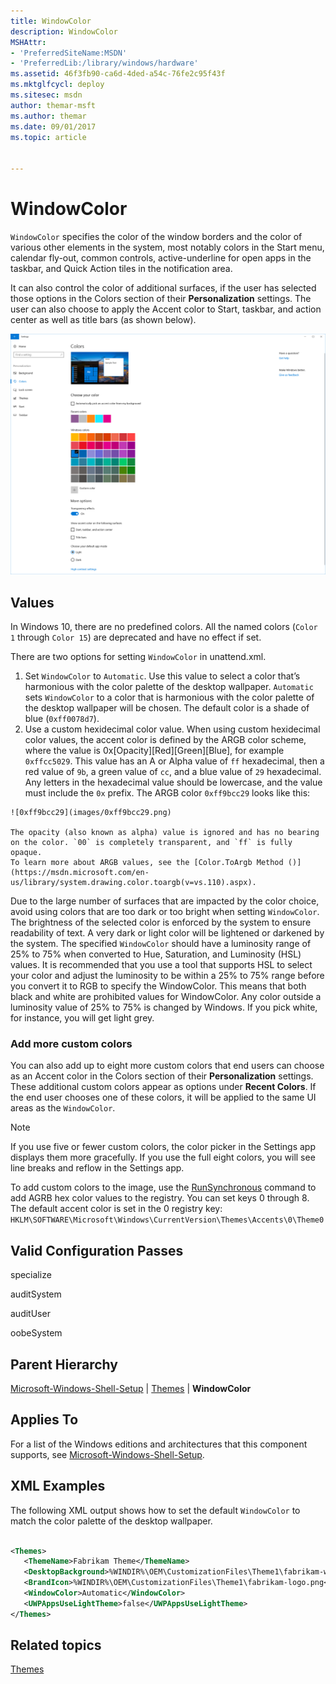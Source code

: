 ```yaml
---
title: WindowColor
description: WindowColor
MSHAttr:
- 'PreferredSiteName:MSDN'
- 'PreferredLib:/library/windows/hardware'
ms.assetid: 46f3fb90-ca6d-4ded-a54c-76fe2c95f43f
ms.mktglfcycl: deploy
ms.sitesec: msdn
author: themar-msft
ms.author: themar
ms.date: 09/01/2017
ms.topic: article


---
```

# WindowColor

`WindowColor` specifies the color of the window borders and the color of various other elements in the system, most notably colors in the Start menu, calendar fly-out, common controls, active-underline for open apps in the taskbar, and Quick Action tiles in the notification area. 

It can also control the color of additional surfaces, if the user has selected those options in the Colors section of their **Personalization** settings. The user can also choose to apply the Accent color to Start, taskbar, and action center as well as title bars (as shown below).

 ![Colors section of Personalization settings](images/personalization-colors.png)

## Values

In Windows 10, there are no predefined colors. All the named colors (`Color 1` through `Color 15`) are deprecated and have no effect if set. 

There are two options for setting `WindowColor` in unattend.xml.

1.   Set `WindowColor` to `Automatic`. Use this value to select a color that’s harmonious with the color palette of the desktop wallpaper. `Automatic` sets `WindowColor` to a color that is harmonious with the color palette of the desktop wallpaper will be chosen.
The default color is a shade of blue (`0xff0078d7`).
2.   Use a custom hexidecimal color value. When using custom hexidecimal color values, the accent color is defined by the ARGB color scheme, where the value is 0x[Opacity][Red][Green][Blue], for example `0xffcc5029`. This value has an A or Alpha value of `ff` hexadecimal, then a red value of `9b`, a green value of `cc`, and a blue value of `29` hexadecimal. Any letters in the hexadecimal value should be lowercase, and the value must include the `0x` prefix. The ARGB color `0xff9bcc29` looks like this:

    ![0xff9bcc29](images/0xff9bcc29.png)

    The opacity (also known as alpha) value is ignored and has no bearing on the color. `00` is completely transparent, and `ff` is fully opaque. 
    To learn more about ARGB values, see the [Color.ToArgb Method ()](https://msdn.microsoft.com/en-us/library/system.drawing.color.toargb(v=vs.110).aspx).

Due to the large number of surfaces that are impacted by the color choice, avoid using colors that are too dark or too bright when setting `WindowColor`. The brightness of the selected color is enforced by the system to ensure readability of text. A very dark or light color will be lightened or darkened by the system. The specified `WindowColor` should have a luminosity range of 25% to 75% when converted to Hue, Saturation, and Luminosity (HSL) values. It is recommended that you use a tool that supports HSL to select your color and adjust the luminosity to be within a 25% to 75% range before you convert it to RGB to specify the WindowColor. This means that both black and white are prohibited values for WindowColor. Any color outside a luminosity value of 25% to 75% is changed by Windows. If you pick white, for instance, you will get light grey. 

### Add more custom colors

You can also add up to eight more custom colors that end users can choose as an Accent color in the Colors section of their **Personalization** settings. These additional custom colors appear as options under **Recent Colors**. If the end user chooses one of these colors, it will be applied to the same UI areas as the `WindowColor`.

>[!Note]
> If you use five or fewer custom colors, the color picker in the Settings app displays them more gracefully. If you use the full eight colors, you will see line breaks and reflow in the Settings app.

To add custom colors to the image, use the [RunSynchronous](microsoft-windows-deployment-runsynchronous.md) command to add AGRB hex color values to the registry. You can set keys 0 through 8. The default accent color is set in the 0 registry key: `HKLM\SOFTWARE\Microsoft\Windows\CurrentVersion\Themes\Accents\0\Theme0`

## Valid Configuration Passes

specialize

auditSystem

auditUser

oobeSystem

## Parent Hierarchy

[Microsoft-Windows-Shell-Setup](microsoft-windows-shell-setup.md) | [Themes](microsoft-windows-shell-setup-themes.md) | **WindowColor**

## Applies To

For a list of the Windows editions and architectures that this component supports, see [Microsoft-Windows-Shell-Setup](microsoft-windows-shell-setup.md).

## XML Examples

The following XML output shows how to set the default `WindowColor` to match the color palette of the desktop wallpaper.

```XML

<Themes>
   <ThemeName>Fabrikam Theme</ThemeName>
   <DesktopBackground>%WINDIR%\OEM\CustomizationFiles\Theme1\fabrikam-wallpaper.jpg</DesktopBackground>
   <BrandIcon>%WINDIR%\OEM\CustomizationFiles\Theme1\fabrikam-logo.png</BrandIcon>
   <WindowColor>Automatic</WindowColor>
   <UWPAppsUseLightTheme>false</UWPAppsUseLightTheme>
</Themes>

```

## Related topics

[Themes](microsoft-windows-shell-setup-themes.md)
